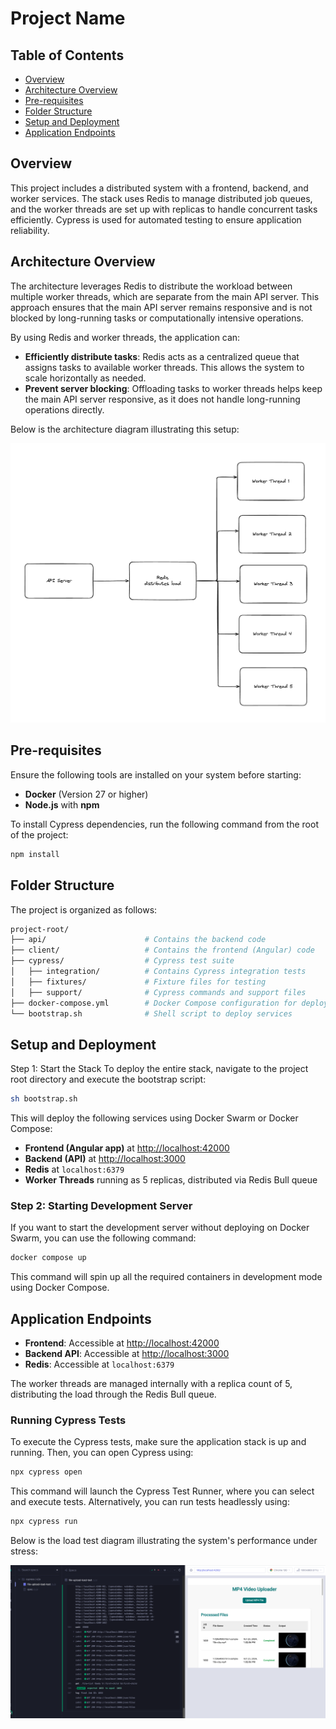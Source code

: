 # Project Name

## Table of Contents

- [Overview](#overview)
- [Architecture Overview](#architecture-overview)
- [Pre-requisites](#pre-requisites)
- [Folder Structure](#folder-structure)
- [Setup and Deployment](#setup-and-deployment)
- [Application Endpoints](#application-endpoints)

## Overview

This project includes a distributed system with a frontend, backend, and worker services. The stack uses Redis to manage distributed job queues, and the worker threads are set up with replicas to handle concurrent tasks efficiently. Cypress is used for automated testing to ensure application reliability.

## Architecture Overview

The architecture leverages Redis to distribute the workload between multiple worker threads, which are separate from the main API server. This approach ensures that the main API server remains responsive and is not blocked by long-running tasks or computationally intensive operations.

By using Redis and worker threads, the application can:

- **Efficiently distribute tasks**: Redis acts as a centralized queue that assigns tasks to available worker threads. This allows the system to scale horizontally as needed.
- **Prevent server blocking**: Offloading tasks to worker threads helps keep the main API server responsive, as it does not handle long-running operations directly.

Below is the architecture diagram illustrating this setup:

![Architecture Diagram](docs/architect.jpeg)

## Pre-requisites

Ensure the following tools are installed on your system before starting:

- **Docker** (Version 27 or higher)
- **Node.js** with **npm**

To install Cypress dependencies, run the following command from the root of the project:

```bash
npm install
```

## Folder Structure

The project is organized as follows:

```bash
project-root/
├── api/                      # Contains the backend code
├── client/                   # Contains the frontend (Angular) code
├── cypress/                  # Cypress test suite
│   ├── integration/          # Contains Cypress integration tests
│   ├── fixtures/             # Fixture files for testing
│   ├── support/              # Cypress commands and support files
├── docker-compose.yml        # Docker Compose configuration for deploying services
└── bootstrap.sh              # Shell script to deploy services

```

## Setup and Deployment

Step 1: Start the Stack
To deploy the entire stack, navigate to the project root directory and execute the bootstrap script:

```bash
sh bootstrap.sh
```

This will deploy the following services using Docker Swarm or Docker Compose:

- **Frontend (Angular app)** at [http://localhost:42000](http://localhost:42000)
- **Backend (API)** at [http://localhost:3000](http://localhost:3000)
- **Redis** at `localhost:6379`
- **Worker Threads** running as 5 replicas, distributed via Redis Bull queue

### Step 2: Starting Development Server

If you want to start the development server without deploying on Docker Swarm, you can use the following command:

```bash
docker compose up
```

This command will spin up all the required containers in development mode using Docker Compose.

## Application Endpoints

- **Frontend**: Accessible at [http://localhost:42000](http://localhost:42000)
- **Backend API**: Accessible at [http://localhost:3000](http://localhost:3000)
- **Redis**: Accessible at `localhost:6379`

The worker threads are managed internally with a replica count of 5, distributing the load through the Redis Bull queue.

### Running Cypress Tests

To execute the Cypress tests, make sure the application stack is up and running. Then, you can open Cypress using:

```bash
npx cypress open
```

This command will launch the Cypress Test Runner, where you can select and execute tests. Alternatively, you can run tests headlessly using:

```bash
npx cypress run
```

Below is the load test diagram illustrating the system's performance under stress:

![Load Test Diagram](docs/load-test.png)
